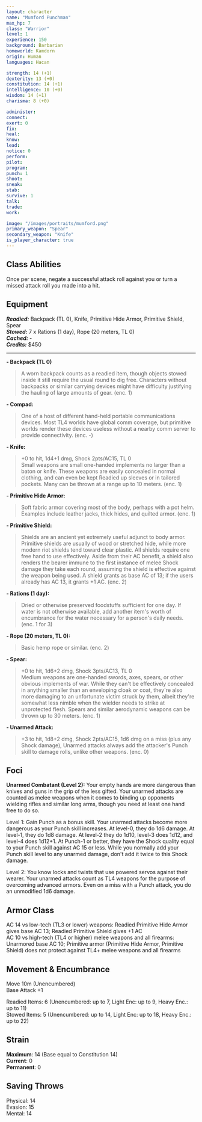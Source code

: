 ```yaml
---
layout: character
name: "Mumford Punchman"
max_hp: 7
class: "Warrior"
level: 1
experience: 150
background: Barbarian
homeworld: Kamdorn
origin: Human
languages: Hacan

strength: 14 (+1)
dexterity: 13 (+0)
constitution: 14 (+1)
intelligence: 10 (+0)
wisdom: 14 (+1)
charisma: 8 (+0)

administer:
connect:
exert: 0
fix: 
heal:
know:
lead:
notice: 0
perform:
pilot:
program:
punch: 1
shoot: 
sneak:
stab:
survive: 1
talk:
trade:
work:

image: "/images/portraits/mumford.png"
primary_weapon: "Spear"
secondary_weapon: "Knife"
is_player_character: true
---
```


## Class Abilities
Once per scene, negate a successful attack roll against you or turn a missed attack roll you made into a hit.

## Equipment

***Readied:*** Backpack (TL 0), Knife, Primitive Hide Armor, Primitive Shield, Spear  
***Stowed:*** 7 x Rations (1 day), Rope (20 meters, TL 0)  
***Cached:*** -  
***Credits:*** $450  

---

**- Backpack (TL 0)**  
>A worn backpack counts as a readied item, though objects stowed inside it still require the usual round to dig free. Characters without backpacks or similar carrying devices might have difficulty justifying the hauling of large amounts of gear. (enc. 1)

**- Compad:**  
>One of a host of different hand-held portable communications devices. Most TL4 worlds have global comm coverage, but primitive worlds render these devices useless without a nearby comm server to provide connectivity. (enc. -)

**- Knife:**  
>+0 to hit, 1d4+1 dmg, Shock 2pts/AC15, TL 0  
>Small weapons are small one-handed implements no larger than a baton or knife. These weapons are easily concealed in normal clothing, and can even be kept Readied up sleeves or in tailored pockets. Many can be thrown at a range up to 10 meters. (enc. 1)

**- Primitive Hide Armor:**  
>Soft fabric armor covering most of the body, perhaps with a pot helm. Examples include leather jacks, thick hides, and quilted armor. (enc. 1)

**- Primitive Shield:**  
>Shields are an ancient yet extremely useful adjunct to body armor. Primitive shields are usually of wood or stretched hide, while more modern riot shields tend toward clear plastic. All shields require one free hand to use effectively. Aside from their AC benefit, a shield also renders the bearer immune to the first instance of melee Shock damage they take each round, assuming the shield is effective against the weapon being used. A shield grants as base AC of 13; if the users already has AC 13, it grants +1 AC. (enc. 2)

**- Rations (1 day):**  
>Dried or otherwise preserved foodstuffs sufficient for one day. If water is not otherwise available, add another item's worth of encumbrance for the water necessary for a person's daily needs. (enc. 1 for 3)

**- Rope (20 meters, TL 0):**  
>Basic hemp rope or similar. (enc. 2)

**- Spear:**  
>+0 to hit, 1d6+2 dmg, Shock 3pts/AC13, TL 0  
>Medium weapons are one-handed swords, axes, spears, or other obvious implements of war. While they can't be effectively concealed in anything smaller than an enveloping cloak or coat, they're also more damaging to an unfortunate victim struck by them, albeit they're somewhat less nimble when the wielder needs to strike at unprotected flesh. Spears and similar aerodynamic weapons can be thrown up to 30 meters. (enc. 1)

**- Unarmed Attack:**  
>+3 to hit, 1d8+2 dmg, Shock 2pts/AC15, 1d6 dmg on a miss (plus any Shock damage), Unarmed attacks always add the attacker's Punch skill to damage rolls, unlike other weapons. (enc. 0)

## Foci

**Unarmed Combatant (Level 2):** Your empty hands are more dangerous than knives and guns in the grip of the less gifted. Your unarmed attacks are counted as melee weapons when it comes to binding up opponents wielding rifles and similar long arms, though you need at least one hand free to do so.

Level 1: Gain Punch as a bonus skill. Your unarmed attacks become more dangerous as your Punch skill increases. At level-0, they do 1d6 damage. At level-1, they do 1d8 damage. At level-2 they do 1d10, level-3 does 1d12, and level-4 does 1d12+1. At Punch-1 or better, they have the Shock quality equal to your Punch skill against AC 15 or less. While you normally add your Punch skill level to any unarmed damage, don't add it twice to this Shock damage.

Level 2: You know locks and twists that use powered servos against their wearer. Your unarmed attacks count as TL4 weapons for the purpose of overcoming advanced armors. Even on a miss with a Punch attack, you do an unmodified 1d6 damage.

## Armor Class

AC 14 vs low-tech (TL3 or lower) weapons: Readied Primitive Hide Armor gives base AC 13; Readied Primitive Shield gives +1 AC  
AC 10 vs high-tech (TL4 or higher) melee weapons and all firearms: Unarmored base AC 10; Primitive armor (Primitive Hide Armor, Primitive Shield) does not protect against TL4+ melee weapons and all firearms

## Movement & Encumbrance

Move 10m (Unencumbered)  
Base Attack +1

Readied Items: 6 (Unencumbered: up to 7, Light Enc: up to 9, Heavy Enc.: up to 11)  
Stowed Items: 5 (Unencumbered: up to 14, Light Enc: up to 18, Heavy Enc.: up to 22)

## Strain

**Maximum**: 14 (Base equal to Constitution 14)  
**Current**: 0  
**Permanent**: 0

## Saving Throws

Physical: 14  
Evasion: 15  
Mental: 14
